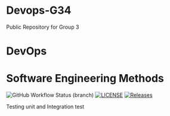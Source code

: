 # Devops-G34
Public Repository for Group 3

# DevOps
# Software Engineering Methods
![GitHub Workflow Status (branch)](https://img.shields.io/github/actions/workflow/status/brenda-leeCee/Devops-G3/main.yml?branch=develop)
[![LICENSE](https://img.shields.io/github/license/brenda-leeCee/Devops-G3.svg?style=flat-square)](https://github.com/brenda-leeCee/Devops-G3/blob/master/LICENSE)
[![Releases](https://img.shields.io/github/release/brenda-leeCee/Devops-G3/all.svg?style=flat-square)](https://github.com/brenda-leeCee/Devops-G3/releases)

Testing unit and Integration test